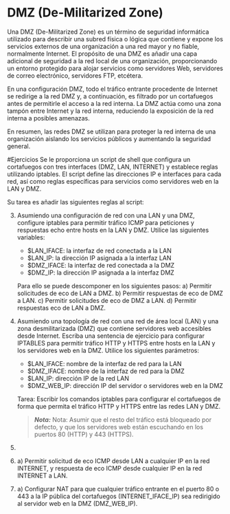 # DMZ (De-Militarized Zone)

Una DMZ (De-Militarized Zone) es un término de seguridad informática utilizado para describir una subred física o lógica que contiene y expone los servicios externos de una organización a una red mayor y no fiable, normalmente Internet. El propósito de una DMZ es añadir una capa adicional de seguridad a la red local de una organización, proporcionando un entorno protegido para alojar servicios como servidores Web, servidores de correo electrónico, servidores FTP, etcétera.

En una configuración DMZ, todo el tráfico entrante procedente de Internet se redirige a la red DMZ y, a continuación, es filtrado por un cortafuegos antes de permitirle el acceso a la red interna. La DMZ actúa como una zona tampón entre Internet y la red interna, reduciendo la exposición de la red interna a posibles amenazas.

En resumen, las redes DMZ se utilizan para proteger la red interna de una organización aislando los servicios públicos y aumentando la seguridad general.

#Ejercicios
Se le proporciona un script de shell que configura un cortafuegos con tres interfaces (DMZ, LAN, INTERNET) y establece reglas utilizando iptables. El script define las direcciones IP e interfaces para cada red, así como reglas específicas para servicios como servidores web en la LAN y DMZ.

Su tarea es añadir las siguientes reglas al script:

3. Asumiendo una configuración de red con una LAN y una DMZ, configure iptables para permitir tráfico ICMP para peticiones y respuestas echo entre hosts en la LAN y DMZ. Utilice las siguientes variables:
    - $LAN_IFACE: la interfaz de red conectada a la LAN
    - $LAN_IP: la dirección IP asignada a la interfaz LAN
    - $DMZ_IFACE: la interfaz de red conectada a la DMZ
    - $DMZ_IP: la dirección IP asignada a la interfaz DMZ
    
    Para ello se puede descomponer en los siguientes pasos:
        a) Permitir solicitudes de eco de LAN a DMZ.
        b) Permitir respuestas de eco de DMZ a LAN.
        c) Permitir solicitudes de eco de DMZ a LAN.
        d) Permitir respuestas eco de LAN a DMZ.

4. Asumiendo una topología de red con una red de área local (LAN) y una zona desmilitarizada (DMZ) que contiene servidores web accesibles desde Internet. Escriba una sentencia de ejercicio para configurar IPTABLES para permitir tráfico HTTP y HTTPS entre hosts en la LAN y los servidores web en la DMZ. Utilice los siguientes parámetros:
    - $LAN_IFACE: nombre de la interfaz de red para la LAN
    - $DMZ_IFACE: nombre de la interfaz de red para la DMZ
    - $LAN_IP: dirección IP de la red LAN
    - $DMZ_WEB_IP: dirección IP del servidor o servidores web en la DMZ
    
    Tarea: Escribir los comandos iptables para configurar el cortafuegos de forma que permita el tráfico HTTP y HTTPS entre las redes LAN y DMZ.
    > **_Nota:_**  Nota: Asumir que el resto del tráfico está bloqueado por defecto, y que los servidores web están escuchando en los puertos 80 (HTTP) y 443 (HTTPS).

5.
6. a) Permitir solicitud de eco ICMP desde LAN a cualquier IP en la red INTERNET, y respuesta de eco ICMP desde cualquier IP en la red INTERNET a LAN.

7. a) Configurar NAT para que cualquier tráfico entrante en el puerto 80 o 443 a la IP pública del cortafuegos (INTERNET_IFACE_IP) sea redirigido al servidor web en la DMZ (DMZ_WEB_IP).
